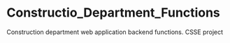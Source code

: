 # Constructio_Department_Functions
Construction department web application backend functions. CSSE project
